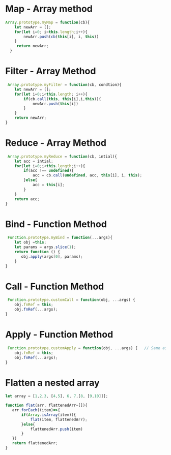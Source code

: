 # Map - Array method

```javascript
Array.prototype.myMap = function(cb){
    let newArr = [];
    for(let i=0; i<this.length;i++){
        newArr.push(cb(this[i], i, this))
    }
     return newArr;
  }
 ``` 


 # Filter - Array Method

```javascript
 Array.prototype.myFilter = function(cb, condtion){
    let newArr = [];
    for(let i=0;i<this.length; i++){
        if(cb.call(this, this[i],i,this)){
            newArr.push(this[i])
        }
    }
    return newArr;
}
 ```

 # Reduce - Array Method

```javascript
 Array.prototype.myReduce = function(cb, intial){
    let acc = intial;
    for(let i=0;i<this.length;i++){
        if(acc !== undefined){
            acc = cb.call(undefined, acc, this[i], i, this);
        }else{
            acc = this[i];
        }
    }
    return acc;
}
 ```

 # Bind - Function Method

```javascript
 Function.prototype.myBind = function(...args){
    let obj =this;
    let params = args.slice(1);
    return function () {
       obj.apply(args[0], params); 
    }
}
 ```

 # Call - Function Method

```javascript
 Function.prototype.customCall = function(obj, ...args) {
    obj.fnRef = this;
    obj.fnRef(...args);
}
 ```

  # Apply - Function Method  

```javascript
 Function.prototype.customApply = function(obj, ...args) {   // Same as Call, it takes array as second arguments.
    obj.fnRef = this;
    obj.fnRef(...args);
}
 ```

 # Flatten a nested array

 ```javascript
let array = [1,2,3, [4,5], 6, 7,[8, [9,10]]];

function flat(arr, flattenedArr=[]){
    arr.forEach((item)=>{
        if(Array.isArray(item)){
            flat(item, flattenedArr);
        }else{
            flattenedArr.push(item)
        }
    })
    return flattenedArr;
}
 ```